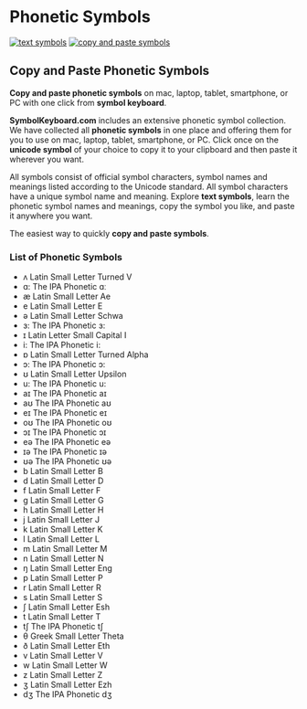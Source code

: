 # Phonetic Symbols
[![text symbols](https://img.shields.io/badge/github-symbols-green.svg)](https://github.com/symbolkeyboard/symbols)
[![copy and paste symbols](https://img.shields.io/badge/source-symbolkeyboad.com-orange.svg)](https://symbolkeyboard.com)
## Copy and Paste Phonetic Symbols

**Copy and paste phonetic symbols** on mac, laptop, tablet, smartphone, or PC with one click from **symbol keyboard**.

**SymbolKeyboard.com** includes an extensive phonetic symbol collection. We have collected all **phonetic symbols** in one place and offering them for you to use on mac, laptop, tablet, smartphone, or PC. Click once on the **unicode symbol** of your choice to copy it to your clipboard and then paste it wherever you want.

All symbols consist of official symbol characters, symbol names and meanings listed according to the Unicode standard. All symbol characters have a unique symbol name and meaning. Explore **text symbols**, learn the phonetic symbol names and meanings, copy the symbol you like, and paste it anywhere you want.

The easiest way to quickly **copy and paste symbols**.
### List of Phonetic Symbols
- ʌ Latin Small Letter Turned V
- ɑ: The IPA Phonetic ɑː
- æ Latin Small Letter Ae
- e Latin Small Letter E
- ə Latin Small Letter Schwa
- ɜ: The IPA Phonetic ɜ:
- ɪ Latin Letter Small Capital I
- i: The IPA Phonetic i:
- ɒ Latin Small Letter Turned Alpha
- ɔ: The IPA Phonetic ɔ:
- ʊ Latin Small Letter Upsilon
- u: The IPA Phonetic u:
- aɪ The IPA Phonetic aɪ
- aʊ The IPA Phonetic aʊ
- eɪ The IPA Phonetic eɪ
- oʊ The IPA Phonetic oʊ
- ɔɪ The IPA Phonetic ɔɪ
- eə The IPA Phonetic eə
- ɪə The IPA Phonetic ɪə
- ʊə The IPA Phonetic ʊə
- b Latin Small Letter B
- d Latin Small Letter D
- f Latin Small Letter F
- g Latin Small Letter G
- h Latin Small Letter H
- j Latin Small Letter J
- k Latin Small Letter K
- l Latin Small Letter L
- m Latin Small Letter M
- n Latin Small Letter N
- ŋ Latin Small Letter Eng
- p Latin Small Letter P
- r Latin Small Letter R
- s Latin Small Letter S
- ʃ Latin Small Letter Esh
- t Latin Small Letter T
- tʃ The IPA Phonetic tʃ
- θ Greek Small Letter Theta
- ð Latin Small Letter Eth
- v Latin Small Letter V
- w Latin Small Letter W
- z Latin Small Letter Z
- ʒ Latin Small Letter Ezh
- dʒ The IPA Phonetic dʒ
